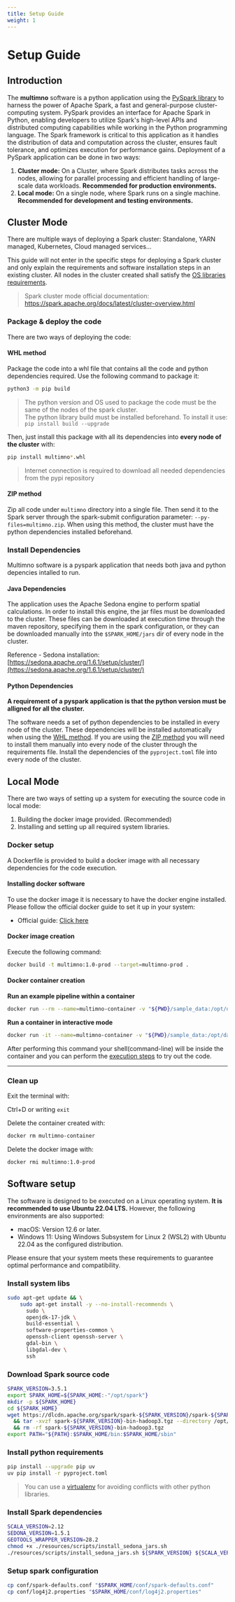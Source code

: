 ```yaml
---
title: Setup Guide
weight: 1
---
```

# Setup Guide

## Introduction

The **multimno** software is a python application using the [PySpark library](https://spark.apache.org/docs/latest/api/python/index.html#:~:text=PySpark%20is%20the%20Python%20API,for%20interactively%20analyzing%20your%20data.) to harness the power of Apache Spark, a fast and general-purpose cluster-computing system. PySpark provides an interface for Apache Spark in Python, enabling developers to utilize Spark's high-level APIs and distributed computing capabilities while working in the Python programming language. The Spark framework is critical to this application as it handles the distribution of data and computation across the cluster, ensures fault tolerance, and optimizes execution for performance gains. Deployment of a PySpark application can be done in two ways:  

1) **Cluster mode:** On a Cluster, where Spark distributes tasks across the nodes, allowing for parallel processing and efficient handling of large-scale data workloads.
**Recommended for production environments.**  
2) **Local mode:** On a single node, where Spark runs on a single machine. **Recommended for development and testing environments.** 


## Cluster Mode

There are multiple ways of deploying a Spark cluster: Standalone, YARN managed, Kubernetes, Cloud managed services...  

This guide will not enter in the specific steps for deploying a Spark cluster and only explain the requirements 
and software installation steps in an existing cluster. All nodes in the cluster created shall satisfy the [OS libraries requirements](../system_requirements.md#os-libraries).
> Spark cluster mode official documentation: https://spark.apache.org/docs/latest/cluster-overview.html

### Package & deploy the code

There are two ways of deploying the code:
#### WHL method
Package the code into a whl file that contains all the code and python dependencies required. Use the following 
command to package it:
```bash
python3 -m pip build
```
> The python version and OS used to package the code must be the same of the nodes of the spark cluster.   
> The python library build must be installed beforehand. To install it use: `pip install build --upgrade`

Then, just install this package with all its dependencies into **every node of the cluster** with:
```bash
pip install multimno*.whl
```
> Internet connection is required to download all needed dependencies from the pypi repository

#### ZIP method
Zip all code under `multimno` directory into a single file. Then send it to the Spark server through the 
spark-submit configuration parameter: `--py-files=multimno.zip`. When using this method, the cluster must have the 
python dependencies installed beforehand.

### Install Dependencies
Multimno software is a pyspark application that needs both java and python depencies intalled to run.

#### Java Dependencies
The application uses the Apache Sedona engine to perform spatial calculations. In order to install this engine, 
the jar files must be downloaded to the cluster. These files can be downloaded at execution time through the maven repository, specifying 
them in the spark configuration, or they can be downloaded manually into the `$SPARK_HOME/jars` dir of every node in the cluster.

Reference - Sedona installation: [https://sedona.apache.org/1.6.1/setup/cluster/](https://sedona.apache.org/1.6.1/setup/cluster/)

#### Python Dependencies

**A requirement of a pyspark application is that the python version must be alligned for all the cluster.**

The software needs a set of python dependencies to be installed in every node of the cluster. These dependencies will be 
installed automatically when using the [WHL method](setup_guide.md#whl-method). If you are using the [ZIP method](setup_guide.md#zip-method) 
you will need to install them manually into every node of the cluster through the requirements file. Install the dependencies of the 
`pyproject.toml` file into every node of the cluster.

## Local Mode
There are two ways of setting up a system for executing the source code in local mode:  
  1) Building the docker image provided. (Recommended)  
  2) Installing and setting up all required system libraries.  

### Docker setup

A Dockerfile is provided to build a docker image with all necessary dependencies for the code execution.

#### Installing docker software

To use the docker image it is necessary to have the docker engine installed. Please follow the official docker 
guide to set it up in your system:
-  Official guide: [Click here](https://docs.docker.com/engine/install/)

#### Docker image creation

Execute the following command:
```bash
docker build -t multimno:1.0-prod --target=multimno-prod .
```

#### Docker container creation

**Run an example pipeline within a container**
```bash
docker run --rm --name=multimno-container -v "${PWD}/sample_data:/opt/data" -v "${PWD}/pipe_configs:/opt/app/pipe_configs" multimno:1.0-prod pipe_configs/pipelines/pipeline.json
```

**Run a container in interactive mode**
```bash
docker run -it --name=multimno-container -v "${PWD}/sample_data:/opt/data" -v "${PWD}/pipe_configs:/opt/app/pipe_configs" --entrypoint=bash multimno:1.0-prod 
```

After performing this command your shell(command-line) will be inside the container and you can perform 
the [execution steps](./execution.md) to try out the code.

---

### Clean up
Exit the terminal with:

Ctrl+D or writing `exit`

Delete the container created with:
```bash
docker rm multimno-container
```

Delete the docker image with:
```bash
docker rmi multimno:1.0-prod
```

## Software setup

The software is designed to be executed on a Linux operating system. **It is recommended to use Ubuntu 22.04 LTS.** However, the following environments are also supported:

- macOS: Version 12.6 or later.
- Windows 11: Using Windows Subsystem for Linux 2 (WSL2) with Ubuntu 22.04 as the configured distribution.

Please ensure that your system meets these requirements to guarantee optimal performance and compatibility.

### Install system libs

```bash
sudo apt-get update && \
    sudo apt-get install -y --no-install-recommends \
      sudo \
      openjdk-17-jdk \
      build-essential \
      software-properties-common \
      openssh-client openssh-server \
      gdal-bin \
      libgdal-dev \
      ssh
```


### Download Spark source code

```bash
SPARK_VERSION=3.5.1
export SPARK_HOME=${SPARK_HOME:-"/opt/spark"}
mkdir -p ${SPARK_HOME}
cd ${SPARK_HOME}
wget https://dlcdn.apache.org/spark/spark-${SPARK_VERSION}/spark-${SPARK_VERSION}-bin-hadoop3.tgz \
  && tar -xvzf spark-${SPARK_VERSION}-bin-hadoop3.tgz --directory /opt/spark --strip-components 1 \
  && rm -rf spark-${SPARK_VERSION}-bin-hadoop3.tgz
export PATH="${PATH}:$SPARK_HOME/bin:$SPARK_HOME/sbin"
```

### Install python requirements

```bash
pip install --upgrade pip uv
uv pip install -r pyproject.toml
```

> You can use a [virtualenv](https://virtualenv.pypa.io/en/latest/) for avoiding conflicts with other python libraries.

### Install Spark dependencies

```bash
SCALA_VERSION=2.12
SEDONA_VERSION=1.5.1
GEOTOOLS_WRAPPER_VERSION=28.2
chmod +x ./resources/scripts/install_sedona_jars.sh
./resources/scripts/install_sedona_jars.sh ${SPARK_VERSION} ${SCALA_VERSION} ${SEDONA_VERSION} ${GEOTOOLS_WRAPPER_VERSION} 
```

### Setup spark configuration

```bash
cp conf/spark-defaults.conf "$SPARK_HOME/conf/spark-defaults.conf"
cp conf/log4j2.properties "$SPARK_HOME/conf/log4j2.properties"
```